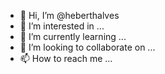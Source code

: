 - 👋 Hi, I’m @heberthalves
- 👀 I’m interested in ...
- 🌱 I’m currently learning ...
- 💞️ I’m looking to collaborate on ...
- 📫 How to reach me ...

<!---
heberthalves/heberthalves is a ✨ special ✨ repository because its `README.md` (this file) appears on your GitHub profile.
You can click the Preview link to take a look at your changes.
--->
